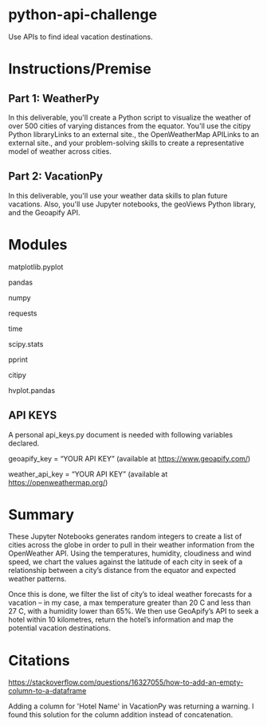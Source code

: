 # python-api-challenge
Use APIs to find ideal vacation destinations.

# Instructions/Premise

## Part 1: WeatherPy

In this deliverable, you'll create a Python script to visualize the weather of over 500 cities of varying distances from the equator. You'll use the citipy Python libraryLinks to an external site., the OpenWeatherMap APILinks to an external site., and your problem-solving skills to create a representative model of weather across cities.

## Part 2: VacationPy

In this deliverable, you'll use your weather data skills to plan future vacations. Also, you'll use Jupyter notebooks, the geoViews Python library, and the Geoapify API.

# Modules

matplotlib.pyplot

pandas

numpy

requests

time

scipy.stats

pprint

citipy

hvplot.pandas

## API KEYS

A personal api_keys.py document is needed with following variables declared.

geoapify_key = “YOUR API KEY” (available at https://www.geoapify.com/)

weather_api_key = “YOUR API KEY” (available at https://openweathermap.org/)

# Summary

These Jupyter Notebooks generates random integers to create a list of cities across the globe in order to pull in their weather information from the OpenWeather API. Using the temperatures, humidity, cloudiness and wind speed, we chart the values against the latitude of each city in seek of a relationship between a city’s distance from the equator and expected weather patterns.

Once this is done, we filter the list of city’s to ideal weather forecasts for a vacation – in my case, a max temperature greater than 20 C and less than 27 C, with a humidity lower than 65%. We then use GeoApify’s API to seek a hotel within 10 kilometres, return the hotel’s information and map the potential vacation destinations.

# Citations

https://stackoverflow.com/questions/16327055/how-to-add-an-empty-column-to-a-dataframe

Adding a column for 'Hotel Name' in VacationPy was returning a warning. I found this solution for the column addition instead of concatenation.